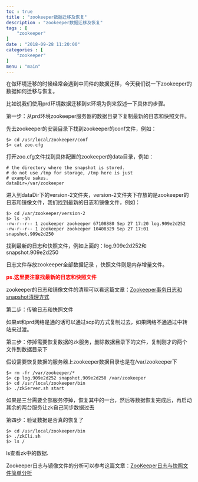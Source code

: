 ```yaml
---
toc : true
title : "zookeeper数据迁移及恢复"
description : "zookeeper数据迁移及恢复"
tags : [
	"zookeeper"
]
date : "2018-09-28 11:20:00"
categories : [
    "zookeeper"
]
menu : "main"
---
```


在做环境迁移的时候经常会遇到中间件的数据迁移，今天我们说一下zookeeper的数据如何迁移与恢复。

比如说我们使用prd环境数据迁移到st环境为例来叙述一下具体的步骤。

第一步：从prd环境zookeeper服务器的数据目录下复制最新的日志和快照文件。

先去zookeeper的安装目录下找到zookeeper的conf文件，例如：

```
$> cd /usr/local/zookeeper/conf
$> cat zoo.cfg
```

打开zoo.cfg文件找到具体配置的zookeeper的data目录，例如：

```
# the directory where the snapshot is stored.
# do not use /tmp for storage, /tmp here is just
# example sakes.
dataDir=/var/zookeeper
```

进入到dataDir下的version-2文件夹，version-2文件夹下存放的是zookeeper的日志和镜像文件，我们找到最新的日志和镜像文件，例如：

```
$> cd /var/zookeeper/version-2
$> ls -ah
-rw-r--r-- 1 zookeeper zookeeper 67108880 Sep 27 17:20 log.909e2d252
-rw-r--r-- 1 zookeeper zookeeper 10408329 Sep 27 17:01 snapshot.909e2d250
```

找到最新的日志和快照文件，例如上面的：log.909e2d252和snapshot.909e2d250

日志文件存放zookeeper全部数据记录 ，快照文件则是内存增量文件。

<span style="color:red">**ps.这里要注意找最新的日志和快照文件**</span>

zookeeper的日志和镜像文件的清理可以看这篇文章：[Zookeeper事务日志和snapshot清理方式](https://ningyu1.github.io/site/post/89-zookeeper-cleanlog/)

第二步：传输日志和快照文件

如果st和prd网络是通的话可以通过scp的方式复制过去，如果网络不通通过中转站来过渡。

第三步：停掉需要恢复数据的zk服务，删除数据目录下的文件，复制刚才的两个文件到数据目录下

假设需要恢复数据的服务器上zookeeper数据目录也是在/var/zookeeper下

```
$> rm -fr /var/zookeeper/*
$> cp log.909e2d252 snapshot.909e2d250 /var/zookeeper
$> cd /usr/local/zookeeper/bin
$> ./zkServer.sh start
```

如果是三台需要全部服务停掉，恢复其中的一台，然后等数据恢复完成后，再启动其余的两台服务让zk自己同步数据过去

第四步：验证数据是否真的恢复了

```
$> cd /usr/local/zookeeper/bin
$> ./zkCli.sh
$> ls /
```

ls查看zk中的数据.

Zookeeper日志与镜像文件的分析可以参考这篇文章：[ZooKeeper日志与快照文件简单分析](https://www.cnblogs.com/felixzh/p/8462740.html)